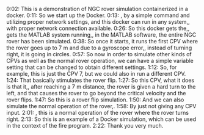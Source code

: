 0:02: This is a demonstration of NGC rover simulation containerized in a docker. 
 0:11: So we start up the Docker. 
 0:13: , by a simple command and utilizing proper network settings, and this docker can run in any system,, with proper network connection available. 
 0:26: So this docker gets the,, gets the MATLAB system running,, in the MATLAB software, the entire NGC rover has been simulated. 
 0:38: So once it starts, it runs the first CPV where the rover goes up to 7 m and due to a gyroscope error,, instead of turning right, it is going in circles. 
 0:57: So now in order to simulate other kinds of CPVs as well as the normal rover operation, we can have a simple variable setting that can be changed to obtain different settings. 
 1:12: So, for example, this is just the CPV 7, but we could also in run a different CPV. 
 1:24: That basically stimulates the rover flip. 
 1:27: So this CPV, what it does is that it,, after reaching a 7 m distance, the rover is given a hard turn to the left, and that causes the rover to go beyond the critical velocity and the rover flips. 
 1:47: So this is a rover flip simulation. 
 1:50: And we can also simulate the normal operation of the rover,. 
 1:58: By just not giving any CPV input. 
 2:01: , this is a normal operation of the rover where the rover turns right. 
 2:13: So this is an example of a Docker simulation, which can be used in the context of the fire program. 
 2:22: Thank you very much. 
